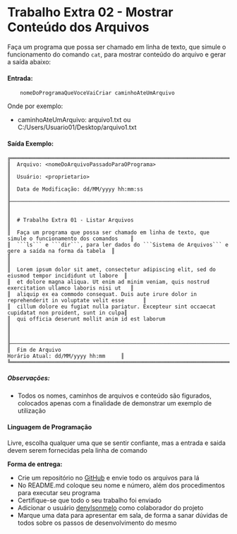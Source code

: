 # Trabalho Extra 02 - Mostrar Conteúdo dos Arquivos
Faça um programa que possa ser chamado em linha de texto, que simule o funcionamento do comando ```cat```, para mostrar conteúdo do arquivo e gerar a saída abaixo:


#### Entrada:
```  
    nomeDoProgramaQueVoceVaiCriar caminhoAteUmArquivo
```
Onde por exemplo: 
* caminhoAteUmArquivo: arquivo1.txt ou C:/Users/Usuario01/Desktop/arquivo1.txt



#### Saída Exemplo:
```
╔═══════════════════════════════════════════════════════════════════════════════════════════════════════╗
║  Arquivo: <nomeDoArquivoPassadoParaOPrograma>                                                         ║
║  Usuário: <proprietario>                                                                              ║
║  Data de Modificação: dd/MM/yyyy hh:mm:ss                                                             ║
╟───────────────────────────────────────────────────────────────────────────────────────────────────────╢
║                                                                                                       ║
║  # Trabalho Extra 01 - Listar Arquivos                                                                ║
║  Faça um programa que possa ser chamado em linha de texto, que simule o funcionamento dos comandos    ║
║  ```ls``` e ```dir```, para ler dados do ```Sistema de Arquivos``` e gere a saída na forma da tabela  ║
║                                                                                                       ║
║  Lorem ipsum dolor sit amet, consectetur adipiscing elit, sed do eiusmod tempor incididunt ut labore  ║
║  et dolore magna aliqua. Ut enim ad minim veniam, quis nostrud exercitation ullamco laboris nisi ut   ║
║  aliquip ex ea commodo consequat. Duis aute irure dolor in reprehenderit in voluptate velit esse      ║
║  cillum dolore eu fugiat nulla pariatur. Excepteur sint occaecat cupidatat non proident, sunt in culpa║
║  qui officia deserunt mollit anim id est laborum                                                      ║
║                                                                                                       ║
╟───────────────────────────────────────────────────────────────────────────────────────────────────────╢
║  Fim de Arquivo                                                   Horário Atual: dd/MM/yyyy hh:mm     ║
╚═══════════════════════════════════════════════════════════════════════════════════════════════════════╝
```

##### Observações:
- Todos os nomes, caminhos de arquivos e conteúdo são figurados, colocados apenas com a finalidade de demonstrar um exemplo de utilização


#### Linguagem de Programação
Livre, escolha qualquer uma que se sentir confiante, mas a entrada e saida devem serem fornecidas pela linha de comando


**Forma de entrega:**
* Crie um repositório no [GitHub] e envie todo os arquivos para lá
* No README.md coloque seu nome e número, além dos procedimentos para executar seu programa
* Certifique-se que todo o seu trabalho foi enviado
* Adicionar o usuário [denylsonmelo] como colaborador do projeto
* Marque uma data para apresentar em sala, de forma a sanar dúvidas de todos sobre os passos de desenvolvimento do mesmo

[GitHub]: https://github.com/
[denylsonmelo]: https://github.com/denylsonmelo/